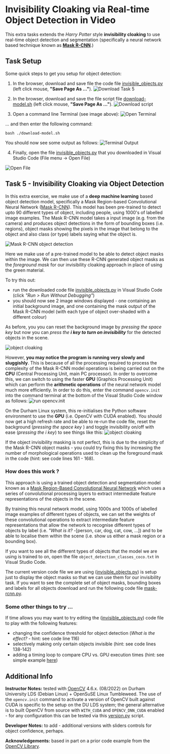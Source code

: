 # Invisibility Cloaking via Real-time Object Detection in Video

This extra tasks extends the _Harry Potter_ style **invisibility cloaking** to
use real-time object detection and segmentation (specifically a neural network
based technique known as **[Mask R-CNN](https://viso.ai/deep-learning/mask-r-cnn/)**.)


## Task Setup

Some quick steps to get you setup for object detection:

1. In the browser, download and save file the code file [invisible_objects.py](src/invisible_objects.py?raw=1) (left click mouse, __"Save Page As ..."__).
![Download Task 5](img/download-task5.png)

2. In the browser, download and save the file script file [download-model.sh](src/download-model.sh?raw=1) (left click mouse, __"Save Page As ..."__).
![Download script](img/download-model-script.png)

3. Open a command line Terminal (see image above):
![Open Terminal](img/open-terminal.png)


... and then enter the following command:
```
bash ./download-model.sh
```

You should now see some output as follows:
![Terminal Output](img/XXXX.png)

4.  Finally, open the file [invisible_objects.py](src/invisible_objects.py?raw=1) that you downloaded in Visual Studio Code (File menu -> Open File)

![Open File](img/XXXX.png)

## Task 5 - Invisibility Cloaking via Object Detection

In this extra exercise, we make use of a **deep machine learning** based object detection model, specifically a Mask Region-based Convolutional Neural Network ([Mask R-CNN](https://viso.ai/deep-learning/mask-r-cnn/)). This model has been pre-trained to detect upto 90 different types of object, including people, using 1000's of labelled image examples. The Mask R-CNN model takes a input image (e.g. from the camera) and produces object detections in the form of bounding boxes (i.e. regions), object masks showing the pixels in the image that belong to the object and also class (or type) labels saying what the object is.

![Mask R-CNN object detection](img/mask-r-cnn.png)

Here we make use of a pre-trained model to be able to detect object masks within the image. We can then use these R-CNN generated object masks as the _foreground mask_ for our invisibility cloaking approach in place of using the green material.

To try this out:
- run the downloaded code file [invisible_objects.py](src/invisible_objects.py?raw=1) in Visual Studio Code
(click _"Run > Run Without Debugging"_)
- you should now see 2 image windows displayed - one containing an initial background image, and one containing the mask output of the Mask R-CNN model (with each type of object over-shaded with a different colour)

As before, you you can reset the background image by _pressing the space key_ but now you can _press the **i key to turn on invisibility**_ for the detected objects in the scene.

![object cloaking](img/mask-r-cnn-cloaking-01.png)

However, **you may notice the program is running very slowly and sluggishly**. This is because of all the processing required to process the complexity of the Mask R-CNN model operations is being carried out on the **CPU** (Central Processing Unit, main PC processor). In order to overcome this, we can switch to using the faster **GPU** (Graphics Processing Unit) which can perform the **arithmetic operations** of the neural network model much more efficiently. In order to do this, enter the command ``opencv.init`` into the command terminal at the bottom of the Visual Studio Code window as follows:
![run opencv.init](img/run-opencv-init.png)

On the Durham Linux system, this re-initialises the Python software environment to use the **GPU** (i.e. OpenCV with CUDA enabled). You should now get a high refresh rate and be able to re-run the code file, reset the background (_pressing the space key_ ) and toggle invisibility on/off with ease (_pressing the i key_) to see things like this:
![object cloaking](img/mask-r-cnn-cloaking-02.png)

If the object invisibility masking is not perfect, this is due to the simplicity of the Mask R-CNN object masks - you could try fixing this by increasing the number of morphological operations used to clean up the foreground mask in the code (hint: see code lines 161 - 168).

### How does this work ?

This approach is using a trained object detection and segmentation model known as a [Mask Region-Based Convolutional Neural Network](https://viso.ai/deep-learning/mask-r-cnn/) which uses a series of
convolutional processing layers to extract intermediate feature representations of the objects in the scene.

By training this neural network model, using 1000s and 1000s of labelled image examples of different types of objects, we can set the weights of these convolutional operations to extract intermediate feature representations that allow the network to recognise different types of objects by label (i.e. _"What is it?_ -[person, car, dog, cat, cow, ...]) and to be able to localise them within the scene (i.e. show us either a mask region or a bounding box).

If you want to see all the different types of objects that the model we are using is trained to on, open the file ``object_detection_classes_coco.txt`` in Visual Studio Code.

The current version code file we are using ([invisible_objects.py](src/invisible_objects.py?raw=1)) is setup just to display the object masks so that we can use them for our invisibility task. If you want to see the complete set of object masks, bounding boxes and labels for all objects download and run the following code file [mask-rcnn.py](https://github.com/tobybreckon/python-examples-cv/blob/master/mask-rcnn.py).

### Some other things to try ...

If time allows you may want to try editing the ([invisible_objects.py](src/invisible_objects.py?raw=1)) code file to play with the following features:
- changing the confidence threshold for object detection (_What is the effect?_ - hint: see code line 116)
- selectively making only certain objects invisible (hint: see code lines 138-142)
- adding a timing loop to compare CPU vs. GPU execution times (hint: see simple example [here](https://github.com/tobybreckon/python-examples-cv/blob/master/gaussian.py))

## Additional Info

**Instructor Notes:** tested with [OpenCV](https://opencv.org) 4.6.x. (08/2022) on Durham University LDS (Debian Linux) + OpenSuSE Linux Tumbleweed. The use of the ``opencv.init`` command to activate a version of OpenCV built against CUDA is specific to the setup on the DU LDS system; the general alternative is to built OpenCV from source with ``WITH_CUDA`` and ``OPENCV_DNN_CUDA`` enabled - for any configuration this can be tested via this [version.py](https://github.com/tobybreckon/python-examples-ip/blob/master/version.py) script.

**Developer Notes:** to add - additional versions with sliders controls for object confidence, perhaps.

**Acknowledgements:** based in part on a prior code example from the [OpenCV Library]( https://github.com/opencv/opencv/blob/master/samples/dnn/mask_rcnn.py).
